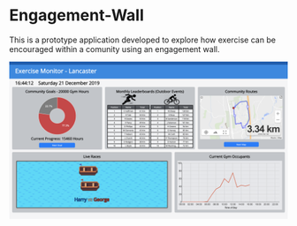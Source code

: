 # Engagement-Wall

This is a prototype application developed to explore how exercise can be encouraged within a comunity using an engagement wall.

![Screenshot](repo-images/Screenshot.png?raw=true "Optional Title")
